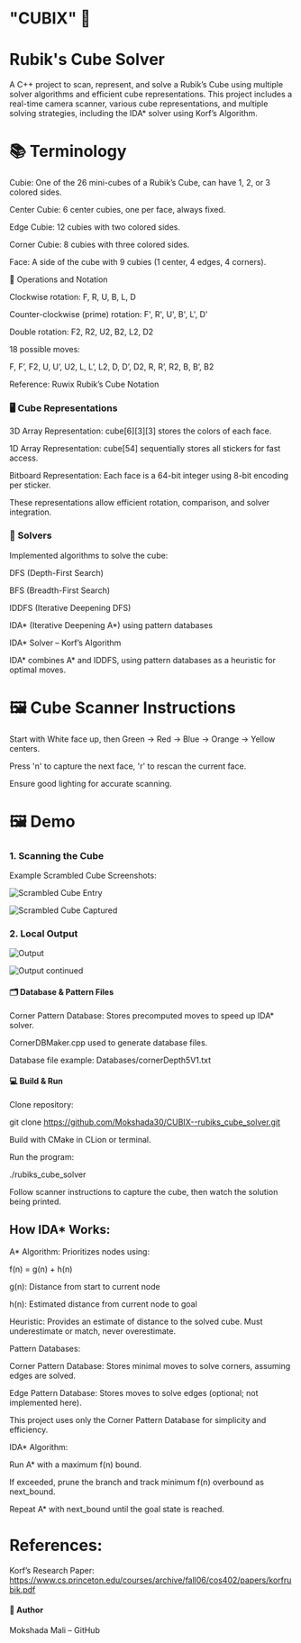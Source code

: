 
# "CUBIX" 🧊
# Rubik's Cube Solver 

A C++ project to scan, represent, and solve a Rubik’s Cube using multiple solver algorithms and efficient cube representations. This project includes a real-time camera scanner, various cube representations, and multiple solving strategies, including the IDA* solver using Korf’s Algorithm.

# 📚 Terminology

Cubie: One of the 26 mini-cubes of a Rubik’s Cube, can have 1, 2, or 3 colored sides.

Center Cubie: 6 center cubies, one per face, always fixed.

Edge Cubie: 12 cubies with two colored sides.

Corner Cubie: 8 cubies with three colored sides.

Face: A side of the cube with 9 cubies (1 center, 4 edges, 4 corners).

🔄 Operations and Notation

Clockwise rotation: F, R, U, B, L, D

Counter-clockwise (prime) rotation: F', R', U', B', L', D'

Double rotation: F2, R2, U2, B2, L2, D2

18 possible moves:

F, F’, F2, U, U’, U2, L, L’, L2, D, D’, D2, R, R’, R2, B, B’, B2


Reference: Ruwix Rubik’s Cube Notation

### 🖥 Cube Representations

3D Array Representation: cube[6][3][3] stores the colors of each face.

1D Array Representation: cube[54] sequentially stores all stickers for fast access.

Bitboard Representation: Each face is a 64-bit integer using 8-bit encoding per sticker.

These representations allow efficient rotation, comparison, and solver integration.

### 🧮 Solvers

Implemented algorithms to solve the cube:

DFS (Depth-First Search)

BFS (Breadth-First Search)

IDDFS (Iterative Deepening DFS)

IDA* (Iterative Deepening A*) using pattern databases

IDA* Solver – Korf’s Algorithm

IDA* combines A* and IDDFS, using pattern databases as a heuristic for optimal moves.

# 🖼 Cube Scanner Instructions

Start with White face up, then Green → Red → Blue → Orange → Yellow centers.

Press 'n' to capture the next face, 'r' to rescan the current face.

Ensure good lighting for accurate scanning.

# 🖼 Demo

### 1. Scanning the Cube

Example Scrambled Cube Screenshots:

![Scrambled Cube Entry](screenshots/Screenshot1.png)

![Scrambled Cube Captured](screenshots/Screenshot2.png)

### 2. Local Output

![Output](screenshots/Screenshot3.png)

![Output continued](screenshots/Screenshot4.png)

#### 🗂 Database & Pattern Files

Corner Pattern Database: Stores precomputed moves to speed up IDA* solver.

CornerDBMaker.cpp used to generate database files.

Database file example: Databases/cornerDepth5V1.txt

#### 💻 Build & Run

Clone repository:

git clone https://github.com/Mokshada30/CUBIX--rubiks_cube_solver.git


Build with CMake in CLion or terminal.

Run the program:

./rubiks_cube_solver


Follow scanner instructions to capture the cube, then watch the solution being printed.


## How IDA* Works:

A* Algorithm: Prioritizes nodes using:

f(n) = g(n) + h(n)


g(n): Distance from start to current node

h(n): Estimated distance from current node to goal

Heuristic: Provides an estimate of distance to the solved cube. Must underestimate or match, never overestimate.

Pattern Databases:

Corner Pattern Database: Stores minimal moves to solve corners, assuming edges are solved.

Edge Pattern Database: Stores moves to solve edges (optional; not implemented here).

This project uses only the Corner Pattern Database for simplicity and efficiency.

IDA* Algorithm:

Run A* with a maximum f(n) bound.

If exceeded, prune the branch and track minimum f(n) overbound as next_bound.

Repeat A* with next_bound until the goal state is reached.

# References:

Korf’s Research Paper:
https://www.cs.princeton.edu/courses/archive/fall06/cos402/papers/korfrubik.pdf


#### 👤 Author

Mokshada Mali – GitHub